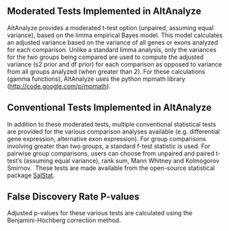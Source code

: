 ## Moderated Tests Implemented in AltAnalyze ##

AltAnalyze provides a moderated t-test option (unpaired, assuming equal variance), based on the limma empirical Bayes model. This model calculates an adjusted variance based on the variance of all genes or exons analyzed for each comparison. Unlike a standard limma analysis, only the variances for the two groups being compared are used to compute the adjusted variance (s2 prior and df prior) for each comparison as opposed to variance from all groups analyzed (when greater than 2). For these calculations (gamma functions), AltAnalyze uses the python mpmath library (http://code.google.com/p/mpmath).


## Conventional Tests Implemented in AltAnalyze ##

In addition to these moderated tests, multiple conventional statistical tests are provided for the various comparison analyses available (e.g. differential gene expression, alternative exon expression). For group comparisons involving greater than two groups, a standard f-test statistic is used. For pairwise group comparisons, users can choose from unpaired and paired t-test’s (assuming equal variance), rank sum, Mann Whitney and Kolmogorov Smirnov.  These tests are made available from the open-source statistical package [SalStat](http://salstat.sourceforge.net/).


## False Discovery Rate P-values ##

Adjusted p-values for these various tests are calculated using the Benjamini-Hochberg correction method.